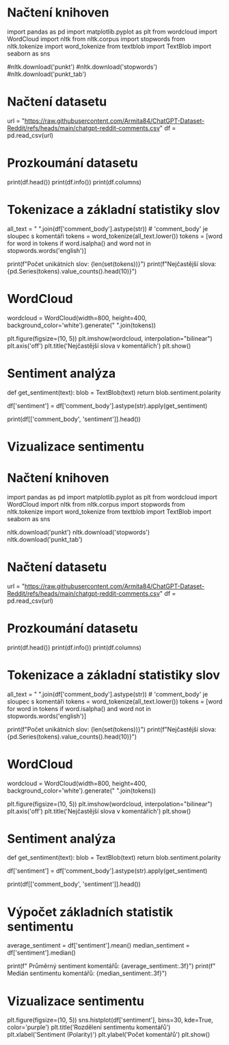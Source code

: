 # Načtení  knihoven
import pandas as pd
import matplotlib.pyplot as plt
from wordcloud import WordCloud
import nltk
from nltk.corpus import stopwords
from nltk.tokenize import word_tokenize
from textblob import TextBlob
import seaborn as sns

#nltk.download('punkt')
#nltk.download('stopwords')
#nltk.download('punkt_tab')

# Načtení datasetu
url = "https://raw.githubusercontent.com/Armita84/ChatGPT-Dataset-Reddit/refs/heads/main/chatgpt-reddit-comments.csv"
df = pd.read_csv(url)

# Prozkoumání datasetu
print(df.head())
print(df.info())
print(df.columns)

# Tokenizace a základní statistiky slov
all_text = " ".join(df['comment_body'].astype(str))  # 'comment_body' je sloupec s komentáři
tokens = word_tokenize(all_text.lower())
tokens = [word for word in tokens if word.isalpha() and word not in stopwords.words('english')]

print(f"Počet unikátních slov: {len(set(tokens))}")
print(f"Nejčastější slova: {pd.Series(tokens).value_counts().head(10)}")

# WordCloud
wordcloud = WordCloud(width=800, height=400, background_color='white').generate(" ".join(tokens))

plt.figure(figsize=(10, 5))
plt.imshow(wordcloud, interpolation="bilinear")
plt.axis('off')
plt.title('Nejčastější slova v komentářích')
plt.show()

# Sentiment analýza
def get_sentiment(text):
    blob = TextBlob(text)
    return blob.sentiment.polarity

df['sentiment'] = df['comment_body'].astype(str).apply(get_sentiment)

print(df[['comment_body', 'sentiment']].head())

# Vizualizace sentimentu
# Načtení  knihoven
import pandas as pd
import matplotlib.pyplot as plt
from wordcloud import WordCloud
import nltk
from nltk.corpus import stopwords
from nltk.tokenize import word_tokenize
from textblob import TextBlob
import seaborn as sns

nltk.download('punkt')
nltk.download('stopwords')
nltk.download('punkt_tab')

# Načtení datasetu
url = "https://raw.githubusercontent.com/Armita84/ChatGPT-Dataset-Reddit/refs/heads/main/chatgpt-reddit-comments.csv"
df = pd.read_csv(url)

# Prozkoumání datasetu
print(df.head())
print(df.info())
print(df.columns)

# Tokenizace a základní statistiky slov
all_text = " ".join(df['comment_body'].astype(str))  # 'comment_body' je sloupec s komentáři
tokens = word_tokenize(all_text.lower())
tokens = [word for word in tokens if word.isalpha() and word not in stopwords.words('english')]

print(f"Počet unikátních slov: {len(set(tokens))}")
print(f"Nejčastější slova: {pd.Series(tokens).value_counts().head(10)}")

# WordCloud
wordcloud = WordCloud(width=800, height=400, background_color='white').generate(" ".join(tokens))

plt.figure(figsize=(10, 5))
plt.imshow(wordcloud, interpolation="bilinear")
plt.axis('off')
plt.title('Nejčastější slova v komentářích')
plt.show()

# Sentiment analýza
def get_sentiment(text):
    blob = TextBlob(text)
    return blob.sentiment.polarity

df['sentiment'] = df['comment_body'].astype(str).apply(get_sentiment)

print(df[['comment_body', 'sentiment']].head())

# Výpočet základních statistik sentimentu
average_sentiment = df['sentiment'].mean()
median_sentiment = df['sentiment'].median()

print(f" Průměrný sentiment komentářů: {average_sentiment:.3f}")
print(f" Medián sentimentu komentářů: {median_sentiment:.3f}")

# Vizualizace sentimentu
plt.figure(figsize=(10, 5))
sns.histplot(df['sentiment'], bins=30, kde=True, color='purple')
plt.title('Rozdělení sentimentu komentářů')
plt.xlabel('Sentiment (Polarity)')
plt.ylabel('Počet komentářů')
plt.show()






